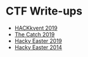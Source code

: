 # CTF Write-ups

- [HACKkvent 2019](write-ups/Hackvent2019/README.md)
- [The Catch 2019](write-ups/TheCatch2019/README.md)
- [Hacky Easter 2019](write-ups/HackyEaster2019/README.md)
- [Hacky Easter 2014](write-ups/HackyEaster2014/README.md)

